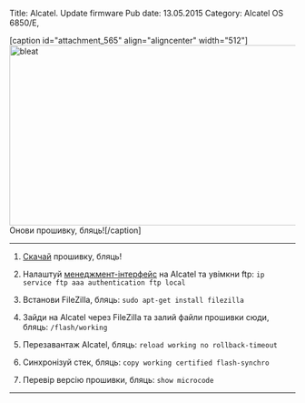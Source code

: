 Title: Alcatel. Update firmware
Pub date: 13.05.2015
Category: Alcatel OS 6850/E, 

[caption id="attachment_565" align="aligncenter" width="512"]<img class="wp-image-565 size-full" src="https://zaychik.info/wp-content/uploads/bleat.jpg" alt="bleat" width="512" height="317" /> Онови прошивку, бляць![/caption]

-----



1. <a href="http://support.alcadis.nl/downloads/Alcatel-Lucent/OmniSwitch/OS6850%20-%20EOS/" target="_blank">Скачай</a> прошивку, бляць!

2. Налаштуй <a href="https://zaychik.info/alcatel/">менеджмент-інтерфейс</a> на Alcatel та увімкни ftp:
`ip service ftp
aaa authentication ftp local`

3. Встанови FileZilla, бляць:
`sudo apt-get install filezilla`

4. Зайди на Alcatel через FileZilla та залий файли прошивки сюди, бляць:
`/flash/working`

5. Перезавантаж Alcatel, бляць:
`reload working no rollback-timeout`

6. Cинхронізуй стек, бляць:
`copy working certified flash-synchro`

7. Перевір версію прошивки, бляць:
`show microcode`

-----
